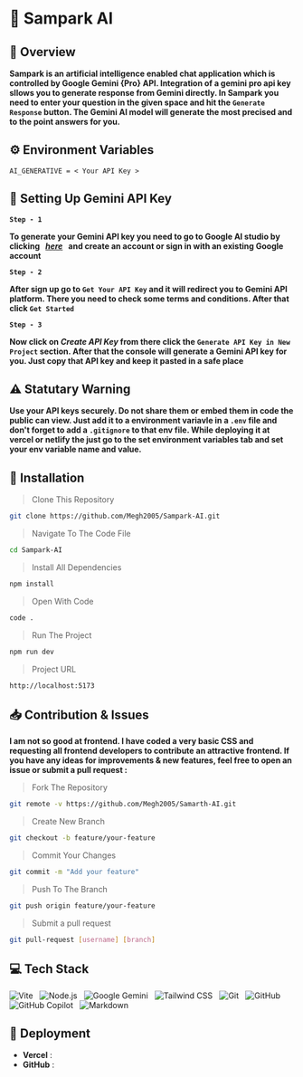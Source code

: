 # :robot: Sampark AI

## :eyes: Overview

**Sampark is an artificial intelligence enabled chat application which is controlled by Google **Gemini** {Pro} API. Integration of a gemini pro api key sllows you to generate response from Gemini directly. In **Sampark** you need to enter your question in the given space and hit the **`Generate Response`** button. The Gemini AI model will generate the most precised and to the point answers for you.**

## :gear: Environment Variables
```.env
AI_GENERATIVE = < Your API Key >
```
## :wrench: Setting Up Gemini API Key
**`Step - 1`** 
<br>

**To generate your Gemini API key you need to go to Google AI studio by clicking &nbsp; _[here](https://ai.google.dev/aistudio)_ &nbsp; and create an account or sign in with an existing Google account**
<br>

**`Step - 2`** 
<br>

**After sign up go to `Get Your API Key` and it will redirect you to Gemini API platform. There you need to check some terms and conditions. After that click `Get Started`**
<br>

**`Step - 3`**
<br>

**Now click on _Create API Key_ from there click the `Generate API Key in New Project` section. After that the console will generate a Gemini API key for you. Just copy that API key and keep it pasted in a safe place**

## :warning: Statutary Warning
**Use your API keys securely. Do not share them or embed them in code the public can view. Just add it to a environment variavle in a `.env` file and don't forget to add a `.gitignore` to that env file. While deploying it at vercel or netlify the just go to the set environment variables  tab and set your env variable name and value.**

## :floppy_disk: Installation

> Clone This Repository

```sh
git clone https://github.com/Megh2005/Sampark-AI.git
```

> Navigate To The Code File

```sh
cd Sampark-AI
```

> Install All Dependencies

```sh
npm install
```

> Open With Code

```sh
code .
```

> Run The Project

```sh
npm run dev
```

> Project URL

```sh
http://localhost:5173
```

## :inbox_tray: Contribution & Issues
**I am not so good at frontend. I have coded a very basic CSS and requesting all frontend developers to contribute an attractive frontend. If you have any ideas for improvements & new features, feel free to open an issue or submit a pull request :**
> Fork The Repository
```sh
git remote -v https://github.com/Megh2005/Samarth-AI.git
```
> Create New Branch 
```sh
git checkout -b feature/your-feature
```
> Commit Your Changes
```sh
git commit -m "Add your feature"
```
> Push To The Branch
```sh
git push origin feature/your-feature
```
> Submit a pull request
```sh
git pull-request [username] [branch]
```

## :computer: Tech Stack

![Vite](https://img.shields.io/badge/Vite-646CFF?logo=vite&logoColor=fff&style=for-the-badge)
&nbsp;
![Node.js](https://img.shields.io/badge/Node.js-5FA04E?logo=nodedotjs&logoColor=fff&style=for-the-badge)
&nbsp;
![Google Gemini](https://img.shields.io/badge/Google%20Gemini-8E75B2?logo=googlegemini&logoColor=fff&style=for-the-badge)
&nbsp;
![Tailwind CSS](https://img.shields.io/badge/Tailwind%20CSS-06B6D4?logo=tailwindcss&logoColor=fff&style=for-the-badge)
&nbsp;
![Git](https://img.shields.io/badge/Git-F05032?logo=git&logoColor=fff&style=for-the-badge)
&nbsp;
![GitHub](https://img.shields.io/badge/GitHub-181717?logo=github&logoColor=fff&style=for-the-badge)
&nbsp;
![GitHub Copilot](https://img.shields.io/badge/GitHub%20Copilot-000?logo=githubcopilot&logoColor=fff&style=for-the-badge)
&nbsp;
![Markdown](https://img.shields.io/badge/Markdown-000?logo=markdown&logoColor=fff&style=for-the-badge)

## :link: Deployment
- **Vercel** : 
- **GitHub** :